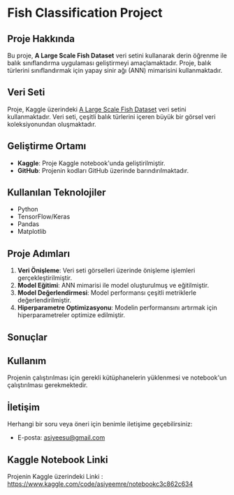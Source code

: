 # Fish Classification Project

## Proje Hakkında
Bu proje, **A Large Scale Fish Dataset** veri setini kullanarak derin öğrenme ile balık sınıflandırma uygulaması geliştirmeyi amaçlamaktadır. Proje, balık türlerini sınıflandırmak için yapay sinir ağı (ANN) mimarisini kullanmaktadır.

## Veri Seti
Proje, Kaggle üzerindeki [A Large Scale Fish Dataset](https://www.kaggle.com/datasets/crowww/a-large-scale-fish-dataset/data) veri setini kullanmaktadır. Veri seti, çeşitli balık türlerini içeren büyük bir görsel veri koleksiyonundan oluşmaktadır.

## Geliştirme Ortamı
- **Kaggle**: Proje Kaggle notebook'unda geliştirilmiştir.
- **GitHub**: Projenin kodları GitHub üzerinde barındırılmaktadır.

## Kullanılan Teknolojiler
- Python
- TensorFlow/Keras
- Pandas
- Matplotlib

## Proje Adımları
1. **Veri Önişleme**: Veri seti görselleri üzerinde önişleme işlemleri gerçekleştirilmiştir.
2. **Model Eğitimi**: ANN mimarisi ile model oluşturulmuş ve eğitilmiştir.
3. **Model Değerlendirmesi**: Model performansı çeşitli metriklerle değerlendirilmiştir.
4. **Hiperparametre Optimizasyonu**: Modelin performansını artırmak için hiperparametreler optimize edilmiştir.

## Sonuçlar

## Kullanım
Projenin çalıştırılması için gerekli kütüphanelerin yüklenmesi ve notebook'un çalıştırılması gerekmektedir.

## İletişim
Herhangi bir soru veya öneri için benimle iletişime geçebilirsiniz:
- E-posta: asiyeesu@gmail.com

## Kaggle Notebook Linki
Projenin Kaggle üzerindeki Linki : https://www.kaggle.com/code/asiyeemre/notebookc3c862c634 
